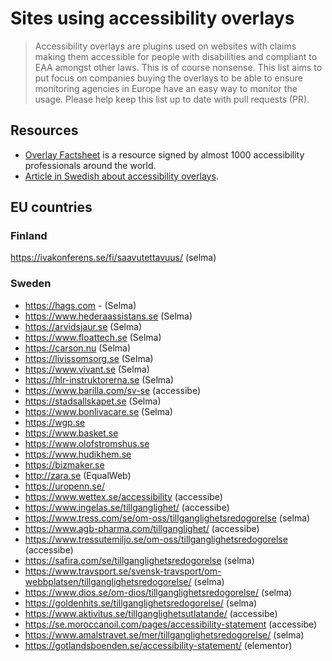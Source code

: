# Sites using accessibility overlays
> Accessibility overlays are plugins used on websites with claims making them accessible for people with disabilities and compliant to EAA amongst other laws. This is of course nonsense.
> This list aims to put focus on companies buying the overlays to be able to ensure monitoring agencies in Europe have an easy way to monitor the usage.
> Please help keep this list up to date with pull requests (PR).

## Resources
- [Overlay Factsheet](https://overlayfactsheet.com/en/#what-is-a-web-accessibility-overlay) is a resource signed by almost 1000 accessibility professionals around the world.
- [Article in Swedish about accessibility overlays](https://webperf.se/articles/t12toverlagg/).

## EU countries

### Finland
https://ivakonferens.se/fi/saavutettavuus/ (selma)

### Sweden
- https://hags.com - (Selma)
- https://www.hederaassistans.se (Selma)
- https://arvidsjaur.se (Selma)
- https://www.floattech.se (Selma)
- https://carson.nu (Selma)
- https://livissomsorg.se (Selma)
- https://www.vivant.se (Selma)
- https://hlr-instruktorerna.se (Selma)
- https://www.barilla.com/sv-se (accessibe)
- https://stadsallskapet.se (Selma)
- https://www.bonlivacare.se (Selma)
- https://wgp.se
- https://www.basket.se
- https://www.olofstromshus.se
- https://www.hudikhem.se
- https://bizmaker.se
- http://zara.se (EqualWeb)
- https://uropenn.se/
- https://www.wettex.se/accessibility (accessibe)
- https://www.ingelas.se/tillganglighet/ (accessibe)
- https://www.tress.com/se/om-oss/tillganglighetsredogorelse (selma)
- https://www.agb-pharma.com/tillganglighet/ (accessibe)
- https://www.tressutemiljo.se/om-oss/tillganglighetsredogorelse (accessibe)
- https://safira.com/se/tillganglighetsredogorelse (selma)
- https://www.travsport.se/svensk-travsport/om-webbplatsen/tillganglighetsredogorelse/ (selma)
- https://www.dios.se/om-dios/tillganglighetsredogorelse/ (selma)
- https://goldenhits.se/tillganglighetsredogorelse/ (selma)
- https://www.aktivitus.se/tillganglighetsutlatande/ (accessibe)
- https://se.moroccanoil.com/pages/accessibility-statement (accessibe)
- https://www.amalstravet.se/mer/tillganglighetsredogorelse/ (selma)
- https://gotlandsboenden.se/accessibility-statement/ (elementor)
